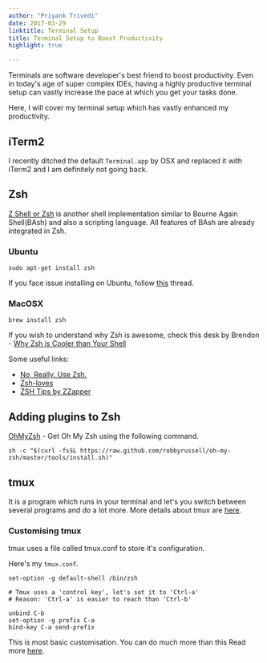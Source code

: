 ```yaml
---
author: "Priyank Trivedi"
date: 2017-03-29
linktitle: Terminal Setup
title: Terminal Setup to Boost Productivity
highlight: true

---
```


Terminals are software developer's best friend to boost productivity. Even in today's age of super complex IDEs, having a highly productive terminal setup can vastly increase the pace at which you get your tasks done.

Here, I will cover my terminal setup which has vastly enhanced my productivity. 

## iTerm2

I recently ditched the default ```Terminal.app``` by OSX and replaced it with iTerm2 and I am definitely not going back.

## Zsh

[Z Shell or Zsh](http://zsh.sourceforge.net) is another shell implementation similar to Bourne Again Shell(BAsh) and also a scripting language. All features of BAsh are already integrated in Zsh.

### Ubuntu

    sudo apt-get install zsh

If you face issue installing on Ubuntu, follow [this](https://gist.github.com/tsabat/1498393/0af7b86c3ff6e771217a3f6ef84c1ebd2222db80) thread.

### MacOSX
    
    brew install zsh
    
If you wish to understand why Zsh is awesome, check this desk by Brendon - [Why Zsh is Cooler than Your Shell](http://www.slideshare.net/jaguardesignstudio/why-zsh-is-cooler-than-your-shell-16194692)

Some useful links:

* [No, Really. Use Zsh.](http://fendrich.se/blog/2012/09/28/no/)
* [Zsh-loves](http://grml.org/zsh/zsh-lovers.html)
* [ZSH Tips by ZZapper](http://www.rayninfo.co.uk/tips/zshtips.html)


## Adding plugins to Zsh

[OhMyZsh](http://ohmyz.sh) - Get Oh My Zsh using the following command.

    sh -c "$(curl -fsSL https://raw.github.com/robbyrussell/oh-my-zsh/master/tools/install.sh)"



## tmux

It is a program which runs in your terminal and let's you switch between several programs and do a lot more. More details about tmux are [here](https://tmux.github.io).

### Customising tmux
 tmux uses a file called tmux.conf to store it's configuration.

 Here's my ```tmux.conf```. 

```
set-option -g default-shell /bin/zsh

# Tmux uses a 'control key', let's set it to 'Ctrl-a'
# Reason: 'Ctrl-a' is easier to reach than 'Ctrl-b'

unbind C-b
set-option -g prefix C-a
bind-key C-a send-prefix

```

This is most basic customisation. You can do much more than this Read more [here](http://www.hamvocke.com/blog/a-guide-to-customizing-your-tmux-conf/).


